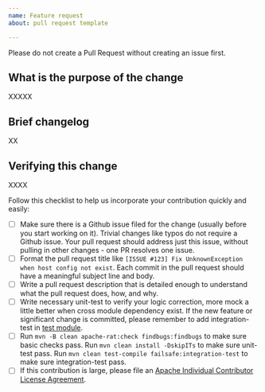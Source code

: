 ```yaml
---
name: Feature request
about: pull request template

---
```


Please do not create a Pull Request without creating an issue first.

## What is the purpose of the change

XXXXX

## Brief changelog

XX

## Verifying this change

XXXX

Follow this checklist to help us incorporate your contribution quickly and easily:

* [ ] Make sure there is a Github issue filed for the change (usually before you start working on it). Trivial changes like typos do not require a Github issue. Your pull request should address just this issue, without pulling in other changes - one PR resolves one issue.
* [ ] Format the pull request title like `[ISSUE #123] Fix UnknownException when host config not exist`. Each commit in the pull request should have a meaningful subject line and body.
* [ ] Write a pull request description that is detailed enough to understand what the pull request does, how, and why.
* [ ] Write necessary unit-test to verify your logic correction, more mock a little better when cross module dependency exist. If the new feature or significant change is committed, please remember to add integration-test in [test module](https://github.com/apache/rocketmq/tree/master/test).
* [ ] Run `mvn -B clean apache-rat:check findbugs:findbugs` to make sure basic checks pass. Run `mvn clean install -DskipITs` to make sure unit-test pass. Run `mvn clean test-compile failsafe:integration-test`  to make sure integration-test pass.
* [ ] If this contribution is large, please file an [Apache Individual Contributor License Agreement](http://www.apache.org/licenses/#clas).
